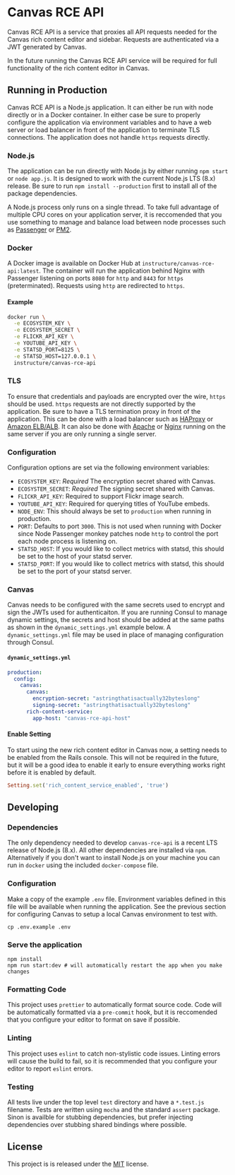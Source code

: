 # Canvas RCE API

Canvas RCE API is a service that proxies all API requests needed for the Canvas
rich content editor and sidebar. Requests are authenticated via a JWT generated
by Canvas.

In the future running the Canvas RCE API service will be required for full
functionality of the rich content editor in Canvas.

## Running in Production

Canvas RCE API is a Node.js application. It can either be run with node directly
or in a Docker container. In either case be sure to properly configure the
application via environment variables and to have a web server or load balancer
in front of the application to terminate TLS connections. The application does
not handle `https` requests directly.

### Node.js

The application can be run directly with Node.js by either running `npm start`
or `node app.js`. It is designed to work with the current Node.js LTS (8.x)
release. Be sure to run `npm install --production` first to install all of the
package dependencies.

A Node.js process only runs on a single thread. To take full advantage of multiple
CPU cores on your application server, it is reccomended that you use something
to manage and balance load between node processes such as [Passenger][1] or
[PM2][2].

### Docker

A Docker image is available on Docker Hub at
`instructure/canvas-rce-api:latest`. The container will run the application
behind Nginx with Passenger listening on ports `8080` for `http` and `8443` for
`https` (preterminated). Requests using `http` are redirected to `https`.

#### Example

```bash
docker run \
  -e ECOSYSTEM_KEY \
  -e ECOSYSTEM_SECRET \
  -e FLICKR_API_KEY \
  -e YOUTUBE_API_KEY \
  -e STATSD_PORT=8125 \
  -e STATSD_HOST=127.0.0.1 \
  instructure/canvas-rce-api
```

### TLS

To ensure that credentials and payloads are encrypted over the wire, `https`
should be used. `https` requests are not directly supported by the application.
Be sure to have a TLS termination proxy in front of the application. This can be
done with a load balancer such as [HAProxy][3] or [Amazon ELB/ALB][4]. It
can also be done with [Apache][5] or [Nginx][6] running on the same server if
you are only running a single server.

### Configuration

Configuration options are set via the following environment variables:

* `ECOSYSTEM_KEY`: _Required_ The encryption secret shared with Canvas.
* `ECOSYSTEM_SECRET`: _Required_ The signing secret shared with Canvas.
* `FLICKR_API_KEY`: Required to support Flickr image search.
* `YOUTUBE_API_KEY`: Required for querying titles of YouTube embeds.
* `NODE_ENV`: This should always be set to `production` when running in
  production.
* `PORT`: Defaults to port `3000`. This is not used when running with Docker
  since Node Passenger monkey patches node `http` to control the port each
  node process is listening on.
* `STATSD_HOST`: If you would like to collect metrics with statsd, this should
  be set to the host of your statsd server.
* `STATSD_PORT`: If you would like to collect metrics with statsd, this should
  be set to the port of your statsd server.

### Canvas

Canvas needs to be configured with the same secrets used to encrypt and sign the
JWTs used for authenticaiton. If you are running Consul to manage dynamic
settings, the secrets and host should be added at the same paths as shown in the
`dynamic_settings.yml` example below. A `dynamic_settings.yml` file may be used
in place of managing configuration through Consul.

#### `dynamic_settings.yml`

```yml
production:
  config:
    canvas:
      canvas:
        encryption-secret: "astringthatisactually32byteslong"
        signing-secret: "astringthatisactually32byteslong"
      rich-content-service:
        app-host: "canvas-rce-api-host"
```

#### Enable Setting

To start using the new rich content editor in Canvas now, a setting needs to be
enabled from the Rails console. This will not be required in the future, but it
will be a good idea to enable it early to ensure everything works right before
it is enabled by default.

```ruby
Setting.set('rich_content_service_enabled', 'true')
```

## Developing

### Dependencies

The only dependency needed to develop `canvas-rce-api` is a recent LTS release
of Node.js (8.x). All other dependencies are installed via `npm`. Alternatively
if you don't want to install Node.js on your machine you can run in `docker`
using the included `docker-compose` file.

### Configuration

Make a copy of the example `.env` file. Environment variables defined in this
file will be available when running the application. See the previous section
for configuring Canvas to setup a local Canvas environment to test with.

```
cp .env.example .env
```

### Serve the application

```
npm install
npm run start:dev # will automatically restart the app when you make changes
```

### Formatting Code

This project uses `prettier` to automatically format source code. Code will be
automatically formatted via a `pre-commit` hook, but it is reccomended that you
configure your editor to format on save if possible.

### Linting

This project uses `eslint` to catch non-stylistic code issues. Linting errors
will cause the build to fail, so it is recommended that you configure your
editor to report `eslint` errors.

### Testing

All tests live under the top level `test` directory and have a `*.test.js`
filename. Tests are written using `mocha` and the standard `assert` package.
Sinon is availble for stubbing dependencies, but prefer injecting dependencies
over stubbing shared bindings where possible.

## License

This project is is released under the [MIT](LICENSE) license.

[1]: https://www.phusionpassenger.com/library/walkthroughs/basics/nodejs/
[2]: https://pm2.keymetrics.io/
[3]: https://www.haproxy.org/
[4]: https://aws.amazon.com/elasticloadbalancing/
[5]: https://httpd.apache.org/
[6]: https://www.nginx.com/

